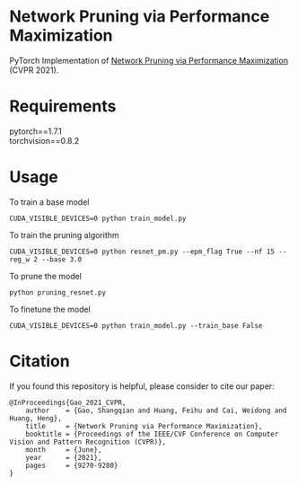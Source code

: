 # Network Pruning via Performance Maximization
PyTorch Implementation of [Network Pruning via Performance Maximization](https://openaccess.thecvf.com/content/CVPR2021/papers/Gao_Network_Pruning_via_Performance_Maximization_CVPR_2021_paper.pdf) (CVPR 2021).
# Requirements
pytorch==1.7.1  
torchvision==0.8.2
# Usage
To train a base model
```
CUDA_VISIBLE_DEVICES=0 python train_model.py
```
To train the pruning algorithm
```
CUDA_VISIBLE_DEVICES=0 python resnet_pm.py --epm_flag True --nf 15 --reg_w 2 --base 3.0
```
To prune the model
```
python pruning_resnet.py 
```
To finetune the model 
```
CUDA_VISIBLE_DEVICES=0 python train_model.py --train_base False
```
# Citation
If you found this repository is helpful, please consider to cite our paper:
```
@InProceedings{Gao_2021_CVPR,
    author    = {Gao, Shangqian and Huang, Feihu and Cai, Weidong and Huang, Heng},
    title     = {Network Pruning via Performance Maximization},
    booktitle = {Proceedings of the IEEE/CVF Conference on Computer Vision and Pattern Recognition (CVPR)},
    month     = {June},
    year      = {2021},
    pages     = {9270-9280}
}
